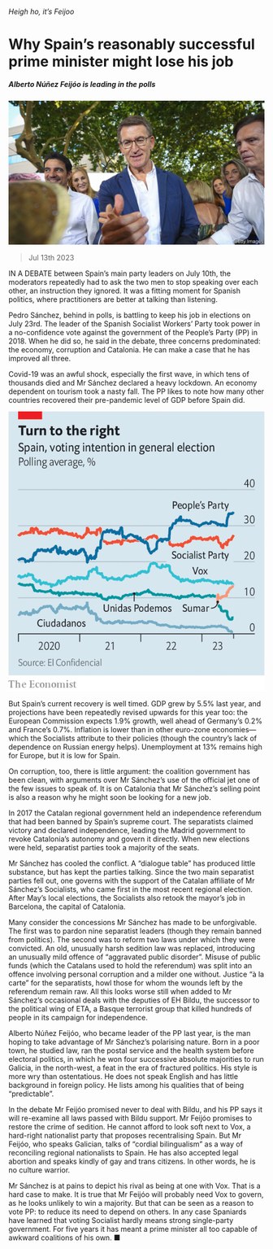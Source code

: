 ###### Heigh ho, it’s Feijoo

# Why Spain’s reasonably successful prime minister might lose his job 

##### Alberto Núñez Feijóo is leading in the polls 

![image](images/20230715_EUP003.jpg) 

> Jul 13th 2023 

IN A DEBATE between Spain’s main party leaders on July 10th, the moderators repeatedly had to ask the two men to stop speaking over each other, an instruction they ignored. It was a fitting moment for Spanish politics, where practitioners are better at talking than listening.

Pedro Sánchez, behind in polls, is battling to keep his job in elections on July 23rd. The leader of the Spanish Socialist Workers’ Party took power in a no-confidence vote against the government of the People’s Party (PP) in 2018. When he did so, he said in the debate, three concerns predominated: the economy, corruption and Catalonia. He can make a case that he has improved all three.

Covid-19 was an awful shock, especially the first wave, in which tens of thousands died and Mr Sánchez declared a heavy lockdown. An economy dependent on tourism took a nasty fall. The PP likes to note how many other countries recovered their pre-pandemic level of GDP before Spain did.

![image](images/20230715_EUC826.png) 


But Spain’s current recovery is well timed. GDP grew by 5.5% last year, and projections have been repeatedly revised upwards for this year too: the European Commission expects 1.9% growth, well ahead of Germany’s 0.2% and France’s 0.7%. Inflation is lower than in other euro-zone economies—which the Socialists attribute to their policies (though the country’s lack of dependence on Russian energy helps). Unemployment at 13% remains high for Europe, but it is low for Spain.

On corruption, too, there is little argument: the coalition government has been clean, with arguments over Mr Sánchez’s use of the official jet one of the few issues to speak of. It is on Catalonia that Mr Sánchez’s selling point is also a reason why he might soon be looking for a new job. 

In 2017 the Catalan regional government held an independence referendum that had been banned by Spain’s supreme court. The separatists claimed victory and declared independence, leading the Madrid government to revoke Catalonia’s autonomy and govern it directly. When new elections were held, separatist parties took a majority of the seats. 

Mr Sánchez has cooled the conflict. A “dialogue table” has produced little substance, but has kept the parties talking. Since the two main separatist parties fell out, one governs with the support of the Catalan affiliate of Mr Sánchez’s Socialists, who came first in the most recent regional election. After May’s local elections, the Socialists also retook the mayor’s job in Barcelona, the capital of Catalonia.

Many consider the concessions Mr Sánchez has made to be unforgivable. The first was to pardon nine separatist leaders (though they remain banned from politics). The second was to reform two laws under which they were convicted. An old, unusually harsh sedition law was replaced, introducing an unusually mild offence of “aggravated public disorder”. Misuse of public funds (which the Catalans used to hold the referendum) was split into an offence involving personal corruption and a milder one without. Justice “à la carte” for the separatists, howl those for whom the wounds left by the referendum remain raw. All this looks worse still when added to Mr Sánchez’s occasional deals with the deputies of EH Bildu, the successor to the political wing of ETA, a Basque terrorist group that killed hundreds of people in its campaign for independence.

Alberto Núñez Feijóo, who became leader of the PP last year, is the man hoping to take advantage of Mr Sánchez’s polarising nature. Born in a poor town, he studied law, ran the postal service and the health system before electoral politics, in which he won four successive absolute majorities to run Galicia, in the north-west, a feat in the era of fractured politics. His style is more wry than ostentatious. He does not speak English and has little background in foreign policy. He lists among his qualities that of being “predictable”.

In the debate Mr Feijóo promised never to deal with Bildu, and his PP says it will re-examine all laws passed with Bildu support. Mr Feijóo promises to restore the crime of sedition. He cannot afford to look soft next to Vox, a hard-right nationalist party that proposes recentralising Spain. But Mr Feijóo, who speaks Galician, talks of “cordial bilingualism” as a way of reconciling regional nationalists to Spain. He has also accepted legal abortion and speaks kindly of gay and trans citizens. In other words, he is no culture warrior.

Mr Sánchez is at pains to depict his rival as being at one with Vox. That is a hard case to make. It is true that Mr Feijóo will probably need Vox to govern, as he looks unlikely to win a majority. But that can be seen as a reason to vote PP: to reduce its need to depend on others. In any case Spaniards have learned that voting Socialist hardly means strong single-party government. For five years it has meant a prime minister all too capable of awkward coalitions of his own. ■

